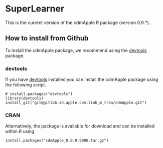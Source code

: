 # SuperLearner

This is the current version of the cdmApple R package (version 0.9.*).

## How to install from Github ##

To install the cdmApple package, we recommend using the [devtools] package.

### devtools
If you have [devtools] installed you can install the cdmApple package using the following script.

```
# install.packages("devtools")
library(devtools)
install_git("git@gitlab.sd.apple.com:linh_m_tran/cdmApple.git")
```

### CRAN
Alternatively, the package is available for download and can be installed within R using
```
install.packages("cdmApple_0.0.0.9000.tar.gz")
```

[devtools]: https://github.com/hadley/devtools

